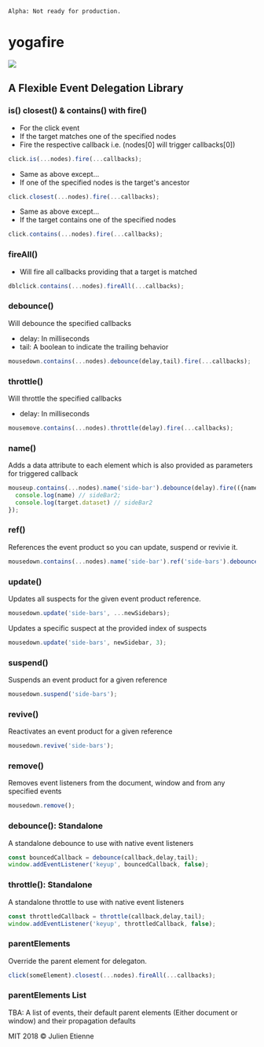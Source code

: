 ```
Alpha: Not ready for production.
```
# yogafire
<img src="https://preview.ibb.co/bYQGNa/yoga_fire.gif">

## A Flexible Event Delegation Library


### is() closest() & contains() with fire()
- For the click event 
- If the target matches one of the specified nodes
- Fire the respective callback i.e. (nodes[0] will trigger callbacks[0])
```javascript
click.is(...nodes).fire(...callbacks);
```
- Same as above except...
- If one of the specified nodes is the target's ancestor 
```javascript
click.closest(...nodes).fire(...callbacks);
```

- Same as above except...
- If the target contains one of the specified nodes
```javascript
click.contains(...nodes).fire(...callbacks);
```
### fireAll()
- Will fire all callbacks providing that a target is matched
```javascript
dblclick.contains(...nodes).fireAll(...callbacks);
```

### debounce() 
Will debounce the specified callbacks
- delay: In milliseconds 
- tail: A boolean to indicate the trailing behavior
```javascript
mousedown.contains(...nodes).debounce(delay,tail).fire(...callbacks);
```

### throttle() 
Will throttle the specified callbacks
- delay: In milliseconds 
```javascript
mousemove.contains(...nodes).throttle(delay).fire(...callbacks);
```
### name()
Adds a data attribute to each element which is also provided as parameters for triggered callback
```javascript
mouseup.contains(...nodes).name('side-bar').debounce(delay).fire(({name, target}) => {
  console.log(name) // sideBar2;
  console.log(target.dataset) // sideBar2
});
```


### ref()
References the event product so you can update, suspend or revivie it. 
```javascript
mousedown.contains(...nodes).name('side-bar').ref('side-bars').debounce(delay).fire(...callbacks);
```

### update()
Updates all suspects for the given event product reference.
```javascript
mousedown.update('side-bars', ...newSidebars);
```
Updates a specific suspect at the provided index of suspects
```javascript
mousedown.update('side-bars', newSidebar, 3);
```
### suspend()
Suspends an event product for a given reference
```javascript
mousedown.suspend('side-bars');
```

### revive()
Reactivates an event product for a given reference
```javascript
mousedown.revive('side-bars');
```

### remove()
Removes event listeners from the document, window and from any specified events
```javascript
mousedown.remove();
```

### debounce(): Standalone
A standalone debounce to use with native event listeners 
```javascript
const bouncedCallback = debounce(callback,delay,tail);
window.addEventListener('keyup', bouncedCallback, false);
```

### throttle(): Standalone
A standalone throttle to use with native event listeners 
```javascript
const throttledCallback = throttle(callback,delay,tail);
window.addEventListener('keyup', throttledCallback, false);
```

### parentElements
Override the parent element for delegaton. 
```javascript
click(someElement).closest(...nodes).fireAll(...callbacks);
```

### parentElements List
TBA: A list of events, their default parent elements (Either document or window) and their propagation defaults 

MIT 2018 © Julien Etienne
